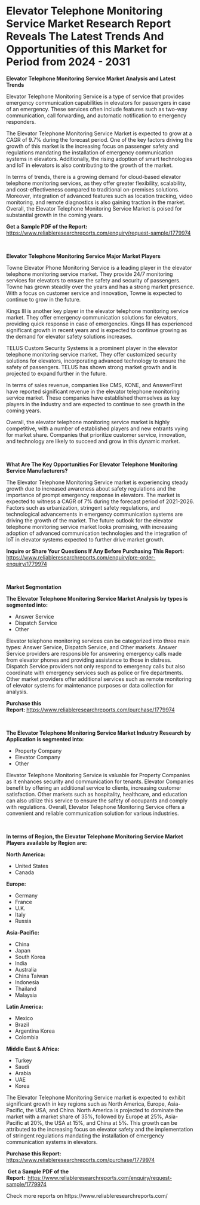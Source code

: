 <p><h1>Elevator Telephone Monitoring Service Market Research Report Reveals The Latest Trends And Opportunities of this Market for Period from 2024 - 2031</h1></p><p><strong>Elevator Telephone Monitoring Service Market Analysis and Latest Trends</strong></p>
<p><p>Elevator Telephone Monitoring Service is a type of service that provides emergency communication capabilities in elevators for passengers in case of an emergency. These services often include features such as two-way communication, call forwarding, and automatic notification to emergency responders.</p><p>The Elevator Telephone Monitoring Service Market is expected to grow at a CAGR of 9.7% during the forecast period. One of the key factors driving the growth of this market is the increasing focus on passenger safety and regulations mandating the installation of emergency communication systems in elevators. Additionally, the rising adoption of smart technologies and IoT in elevators is also contributing to the growth of the market.</p><p>In terms of trends, there is a growing demand for cloud-based elevator telephone monitoring services, as they offer greater flexibility, scalability, and cost-effectiveness compared to traditional on-premises solutions. Moreover, integration of advanced features such as location tracking, video monitoring, and remote diagnostics is also gaining traction in the market. Overall, the Elevator Telephone Monitoring Service Market is poised for substantial growth in the coming years.</p></p>
<p><strong>Get a Sample PDF of the Report:&nbsp;</strong> <a href="https://www.reliableresearchreports.com/enquiry/request-sample/1779974">https://www.reliableresearchreports.com/enquiry/request-sample/1779974</a></p>
<p>&nbsp;</p>
<p><strong>Elevator Telephone Monitoring Service Major Market Players</strong></p>
<p><p>Towne Elevator Phone Monitoring Service is a leading player in the elevator telephone monitoring service market. They provide 24/7 monitoring services for elevators to ensure the safety and security of passengers. Towne has grown steadily over the years and has a strong market presence. With a focus on customer service and innovation, Towne is expected to continue to grow in the future.</p><p>Kings III is another key player in the elevator telephone monitoring service market. They offer emergency communication solutions for elevators, providing quick response in case of emergencies. Kings III has experienced significant growth in recent years and is expected to continue growing as the demand for elevator safety solutions increases.</p><p>TELUS Custom Security Systems is a prominent player in the elevator telephone monitoring service market. They offer customized security solutions for elevators, incorporating advanced technology to ensure the safety of passengers. TELUS has shown strong market growth and is projected to expand further in the future.</p><p>In terms of sales revenue, companies like CMS, KONE, and AnswerFirst have reported significant revenue in the elevator telephone monitoring service market. These companies have established themselves as key players in the industry and are expected to continue to see growth in the coming years.</p><p>Overall, the elevator telephone monitoring service market is highly competitive, with a number of established players and new entrants vying for market share. Companies that prioritize customer service, innovation, and technology are likely to succeed and grow in this dynamic market.</p></p>
<p>&nbsp;</p>
<p><strong>What Are The Key Opportunities For Elevator Telephone Monitoring Service Manufacturers?</strong></p>
<p><p>The Elevator Telephone Monitoring Service market is experiencing steady growth due to increased awareness about safety regulations and the importance of prompt emergency response in elevators. The market is expected to witness a CAGR of 7% during the forecast period of 2021-2026. Factors such as urbanization, stringent safety regulations, and technological advancements in emergency communication systems are driving the growth of the market. The future outlook for the elevator telephone monitoring service market looks promising, with increasing adoption of advanced communication technologies and the integration of IoT in elevator systems expected to further drive market growth.</p></p>
<p><strong>Inquire or Share Your Questions If Any Before Purchasing This Report:</strong> <a href="https://www.reliableresearchreports.com/enquiry/pre-order-enquiry/1779974">https://www.reliableresearchreports.com/enquiry/pre-order-enquiry/1779974</a></p>
<p>&nbsp;</p>
<p><strong>Market Segmentation</strong></p>
<p><strong>The Elevator Telephone Monitoring Service Market Analysis by types is segmented into:</strong></p>
<p><ul><li>Answer Service</li><li>Dispatch Service</li><li>Other</li></ul></p>
<p><p>Elevator telephone monitoring services can be categorized into three main types: Answer Service, Dispatch Service, and Other markets. Answer Service providers are responsible for answering emergency calls made from elevator phones and providing assistance to those in distress. Dispatch Service providers not only respond to emergency calls but also coordinate with emergency services such as police or fire departments. Other market providers offer additional services such as remote monitoring of elevator systems for maintenance purposes or data collection for analysis.</p></p>
<p><strong>Purchase this Report:&nbsp;</strong><a href="https://www.reliableresearchreports.com/purchase/1779974">https://www.reliableresearchreports.com/purchase/1779974</a></p>
<p>&nbsp;</p>
<p><strong>The Elevator Telephone Monitoring Service Market Industry Research by Application is segmented into:</strong></p>
<p><ul><li>Property Company</li><li>Elevator Company</li><li>Other</li></ul></p>
<p><p>Elevator Telephone Monitoring Service is valuable for Property Companies as it enhances security and communication for tenants. Elevator Companies benefit by offering an additional service to clients, increasing customer satisfaction. Other markets such as hospitality, healthcare, and education can also utilize this service to ensure the safety of occupants and comply with regulations. Overall, Elevator Telephone Monitoring Service offers a convenient and reliable communication solution for various industries.</p></p>
<p>&nbsp;</p>
<p><strong>In terms of Region, the Elevator Telephone Monitoring Service Market Players available by Region are:</strong></p>
<p>
    <p> <strong> North America: </strong>
        <ul>
            <li>United States</li>
            <li>Canada</li>
        </ul>
        </p> 
    <p> <strong> Europe: </strong>
        <ul>
            <li>Germany</li>
            <li>France</li>
            <li>U.K.</li>
            <li>Italy</li>
            <li>Russia</li>
        </ul>
        </p> 
    <p> <strong> Asia-Pacific: </strong>
        <ul>
            <li>China</li>
            <li>Japan</li>
            <li>South Korea</li>
            <li>India</li>
            <li>Australia</li>
            <li>China Taiwan</li>
            <li>Indonesia</li>
            <li>Thailand</li>
            <li>Malaysia</li>
        </ul>
        </p> 
    <p> <strong> Latin America: </strong>
        <ul>
            <li>Mexico</li>
            <li>Brazil</li>
            <li>Argentina Korea</li>
            <li>Colombia</li>
        </ul>
        </p> 
    <p> <strong> Middle East & Africa: </strong>
        <ul>
            <li>Turkey</li>
            <li>Saudi</li>
            <li>Arabia</li>
            <li>UAE</li>
            <li>Korea</li>
        </ul>
    </p>
    </p>
<p><p>The Elevator Telephone Monitoring Service market is expected to exhibit significant growth in key regions such as North America, Europe, Asia-Pacific, the USA, and China. North America is projected to dominate the market with a market share of 35%, followed by Europe at 25%, Asia-Pacific at 20%, the USA at 15%, and China at 5%. This growth can be attributed to the increasing focus on elevator safety and the implementation of stringent regulations mandating the installation of emergency communication systems in elevators.</p></p>
<p><strong>Purchase this Report: </strong><a href="https://www.reliableresearchreports.com/purchase/1779974">https://www.reliableresearchreports.com/purchase/1779974</a></p>
<p>&nbsp;<strong>Get a Sample PDF of the Report:&nbsp;&nbsp;</strong><a href="https://www.reliableresearchreports.com/enquiry/request-sample/1779974">https://www.reliableresearchreports.com/enquiry/request-sample/1779974</a></p>
<p><strong></strong></p>
<p>Check more reports on https://www.reliableresearchreports.com/</p>